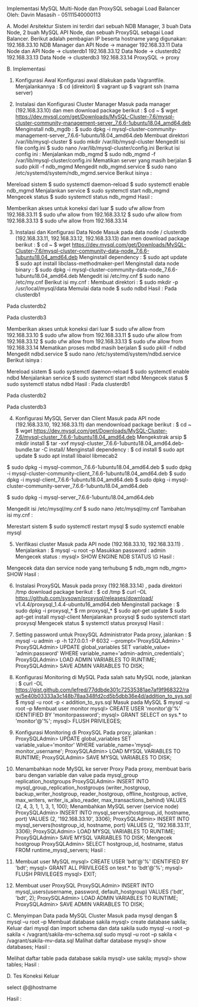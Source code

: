 Implementasi MySQL Multi-Node dan ProxySQL sebagai Load Balancer
Oleh: Davin Masasih - 05111540000113

A.	Model Arsitektur
Sistem ini terdiri dari sebuah NDB Manager, 3 buah Data Node, 2 buah MySQL API Node, dan sebuah ProxySQL sebagai Load Balancer.
Berikut adalah pembagian IP beserta hostname yang digunakan:
192.168.33.10		NDB Manager dan API Node		->	manager
192.168.33.11		Data Node dan API Node		->	clusterdb1
192.168.33.12		Data Node				->	clusterdb2
192.168.33.13		Data Node				->	clusterdb3
192.168.33.14		ProxySQL				->	proxy

B.	Implementasi
1.	Konfigurasi Awal
Konfigurasi awal dilakukan pada Vagrantfile.
Menjalankannya :
$ cd (direktori)
$ vagrant up
$ vagrant ssh (nama server)

2.	Instalasi dan Konfigurasi Cluster Manager
Masuk pada manager (192.168.33.10) dan men download package berikut :
$ cd ~
$ wget https://dev.mysql.com/get/Downloads/MySQL-Cluster-7.6/mysql-cluster-community-management-server_7.6.6-1ubuntu18.04_amd64.deb
Menginstall ndb_mgdb :
$ sudo dpkg -i mysql-cluster-community-management-server_7.6.6-1ubuntu18.04_amd64.deb
Membuat direktori /var/lib/mysql-cluster
$ sudo mkdir /var/lib/mysql-cluster
Mengedit isi file confg.ini
$ sudo nano /var/lib/mysql-cluster/config.ini
Berikut isi config ini :
Menjalankan mdb_mgmd
$ sudo ndb_mgmd -f /var/lib/mysql-cluster/config.ini
Mematikan server yang masih berjalan
$ sudo pkill -f ndb_mgmd
Mengedit ndb_mgmd.service
$ sudo nano /etc/systemd/system/ndb_mgmd.service
Berikut isinya :

Mereload sistem
$ sudo systemctl daemon-reload
$ sudo systemctl enable ndb_mgmd
Menjalankan service
$ sudo systemctl start ndb_mgmd
Mengecek status
$ sudo systemctl status ndb_mgmd
Hasil :

Memberikan akses untuk koneksi dari luar
$ sudo ufw allow from 192.168.33.11
$ sudo ufw allow from 192.168.33.12
$ sudo ufw allow from 192.168.33.13
$ sudo ufw allow from 192.168.33.14

3.	Instalasi dan Konfigurasi Data Node
Masuk pada data node / clusterdb (192.168.33.11, 192.168.33.12, 192.168.33.13) dan men download package berikut :
$ cd ~
$ wget https://dev.mysql.com/get/Downloads/MySQL-Cluster-7.6/mysql-cluster-community-data-node_7.6.6-1ubuntu18.04_amd64.deb
Menginstall dependency :
$ sudo apt update
$ sudo apt install libclass-methodmaker-perl
Menginstall data node binary :
$ sudo dpkg -i mysql-cluster-community-data-node_7.6.6-1ubuntu18.04_amd64.deb
Mengedit isi /etc/my.cnf
$ sudo nano /etc/my.cnf
Berikut isi my.cnf :
Membuat direktori :
$ sudo mkdir -p /usr/local/mysql/data
Memulai data node
$ sudo ndbd
Hasil :
Pada clusterdb1

Pada clusterdb2

Pada clusterdb3

Memberikan akses untuk koneksi dari luar
$ sudo ufw allow from 192.168.33.10
$ sudo ufw allow from 192.168.33.11
$ sudo ufw allow from 192.168.33.12
$ sudo ufw allow from 192.168.33.13
$ sudo ufw allow from 192.168.33.14
Mematikan proses mdbd masih berjalan
$ sudo pkill -f ndbd
Mengedit ndbd.service
$ sudo nano /etc/systemd/system/ndbd.service
Berikut isinya :

Mereload sistem
$ sudo systemctl daemon-reload
$ sudo systemctl enable ndbd
Menjalankan service
$ sudo systemctl start ndbd
Mengecek status
$ sudo systemctl status ndbd
Hasil :
Pada clusterdb1

Pada clusterdb2

Pada clusterdb3


4.	Konfigurasi MySQL Server dan Client
Masuk pada API node (192.168.33.10, 192.168.33.11) dan mendownload package berikut :
$ cd ~
$ wget https://dev.mysql.com/get/Downloads/MySQL-Cluster-7.6/mysql-cluster_7.6.6-1ubuntu18.04_amd64.deb
Mengekstrak arsip
$ mkdir install
$ tar -xvf mysql-cluster_7.6.6-1ubuntu18.04_amd64.deb-bundle.tar -C install/ 
Menginstall dependency :
$ cd install
$ sudo apt update
$ sudo apt install libaiol libmecab2

$ sudo dpkg -i mysql-common_7.6.6-1ubuntu18.04_amd64.deb
$ sudo dpkg -i mysql-cluster-community-client_7.6.6-1ubuntu18.04_amd64.deb
$ sudo dpkg -i mysql-client_7.6.6-1ubuntu18.04_amd64.deb
$ sudo dpkg -i mysql-cluster-community-server_7.6.6-1ubuntu18.04_amd64.deb

$ sudo dpkg -i mysql-server_7.6.6-1ubuntu18.04_amd64.deb

Mengedit isi /etc/mysql/my.cnf
$ sudo nano /etc/mysql/my.cnf
Tambahan isi my.cnf :






Merestart sistem
$ sudo systemctl restart mysql
$ sudo systemctl enable mysql

5.	Verifikasi cluster
Masuk pada API node (192.168.33.10, 192.168.33.11) .
Menjalankan :
$ mysql -u root –p
Masukkan password : admin
Mengecek status :
mysql> SHOW ENGINE NDB STATUS \G
Hasil :

Mengecek data dan service node yang terhubung
$ ndb_mgm
ndb_mgm> SHOW
Hasil :


6.	Instalasi ProxySQL
Masuk pada proxy (192.168.33.14) , pada direktori /tmp download package berikut :
$ cd /tmp
$ curl –OL https://github.com/sysown/proxysql/releases/download/ v1.4.4/proxysql_1.4.4-ubuntu16_amd64.deb
Menginstall package :
$ sudo dpkg -i proxysql_*
$ rm proxysql_*
$ sudo apt-get update
$ sudo apt-get install mysql-client
Menjalankan proxysql
$ sudo systemctl start proxysql
Mengecek status
$ systemctl status proxysql
Hasil :


7.	Setting password untuk ProxySQL Administrator
Pada proxy, jalankan :
$ mysql -u admin -p -h 127.0.0.1 -P 6032 --prompt='ProxySQLAdmin> '
ProxySQLAdmin> UPDATE global_variables SET variable_value= 'admin:password' WHERE variable_name='admin-admin_credentials';
ProxySQLAdmin> LOAD ADMIN VARIABLES TO RUNTIME;
ProxySQLAdmin> SAVE ADMIN VARIABLES TO DISK;

8.	Konfigurasi Monitoring di MySQL
Pada salah satu MySQL node, jalankan :
$ curl -OL https://gist.github.com/lefred/77ddbde301c72535381ae7af9f968322/raw/5e40b03333a3c148b78aa348fd2cd5b5dbb36e4d/addition_to_sys.sql
$ mysql -u root -p < addition_to_sys.sql
Masuk pada MySQL
$ mysql -u root –p
Membuat user monitor
mysql> CREATE USER 'monitor'@'%' IDENTIFIED BY 'monitorpassword';
mysql> GRANT SELECT on sys.* to 'monitor'@'%';
mysql> FLUSH PRIVILEGES;

9.	Konfigurasi Monitoring di ProxySQL
Pada proxy, jalankan :
ProxySQLAdmin> UPDATE global_variables SET variable_value='monitor' WHERE variable_name='mysql-monitor_username';
ProxySQLAdmin> LOAD MYSQL VARIABLES TO RUNTIME;
ProxySQLAdmin> SAVE MYSQL VARIABLES TO DISK;

10.	Menambahkan node MySQL ke server Proxy
Pada proxy, membuat baris baru dengan variable dan value pada mysql_group replication_hostgroups
ProxySQLAdmin> INSERT INTO mysql_group_replication_hostgroups (writer_hostgroup, backup_writer_hostgroup, reader_hostgroup, offline_hostgroup, active, max_writers, writer_is_also_reader, max_transactions_behind) VALUES (2, 4, 3, 1, 1, 3, 1, 100);
Menambahkan MySQL server (service node)
ProxySQLAdmin> INSERT INTO mysql_servers(hostgroup_id, hostname, port) VALUES (2, '192.168.33.10', 3306);
ProxySQLAdmin> INSERT INTO mysql_servers(hostgroup_id, hostname, port) VALUES (2, '192.168.33.11', 3306);
ProxySQLAdmin> LOAD MYSQL VARIABLES TO RUNTIME;
ProxySQLAdmin> SAVE MYSQL VARIABLES TO DISK;
Mengecek hostgroup
ProxySQLAdmin> SELECT hostgroup_id, hostname, status FROM runtime_mysql_servers;
Hasil :


11.	Membuat user MySQL
mysql> CREATE USER 'bdt'@'%' IDENTIFIED BY 'bdt';
mysql> GRANT ALL PRIVILEGES on test.* to 'bdt'@'%';
mysql> FLUSH PRIVILEGES
mysql> EXIT;

12.	Membuat user ProxySQL
ProxySQLAdmin> INSERT INTO mysql_users(username, password, default_hostgroup) VALUES ('bdt', 'bdt', 2);
ProxySQLAdmin> LOAD ADMIN VARIABLES TO RUNTIME;
ProxySQLAdmin> SAVE ADMIN VARIABLES TO DISK;

C.	Menyimpan Data pada MySQL Cluster
Masuk pada mysql dengan
$ mysql –u root –p
Membuat database sakila
mysql> create database sakila;
Keluar dari mysql dan import schema dan data sakila
sudo mysql –u root –p sakila < /vagrant/sakila-mv-schema.sql
sudo mysql –u root –p sakila < /vagrant/sakila-mv-data.sql
Malihat daftar database
mysql> show databases;
Hasil :

Melihat daftar table pada database sakila
mysql> use sakila;
mysql> show tables;
Hasil :



D.	Tes Koneksi Keluar

select @@hostname

Hasil :


